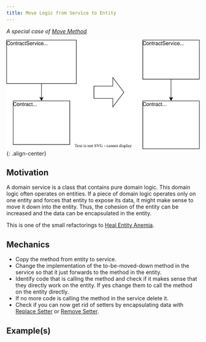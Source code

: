 ```yaml
---
title: Move Logic from Service to Entity
---
```


*A special case of [Move Method](https://refactoring.com/catalog/moveFunction.html)*

![](../../images/domain-driven-refactorings/tactical/move-logic-from-service-to-entity.drawio.svg){: .align-center}

## Motivation

A domain service is a class that contains pure domain logic. This domain logic often operates on entities. If a piece of domain logic operates only on one entity and forces that entity to expose its data, it might make sense to move it down into the entity. Thus, the cohesion of the entity can be increased and the data can be encapsulated in the entity.

This is one of the small refactorings to [Heal Entity Anemia](heal-entity-anemia).

## Mechanics

- Copy the method from entity to service.
- Change the implementation of the to-be-moved-down method in the service so that it just forwards to the method in the entity.
- Identify code that is calling the method and check if it makes sense that they directly work on the entity. If yes change them to call the method on the entity directly.
- If no more code is calling the method in the service delete it.
- Check if you can now get rid of setters by encapsulating data with [Replace Setter](replace-setter) or [Remove Setter](remove-setter).

## Example(s)

